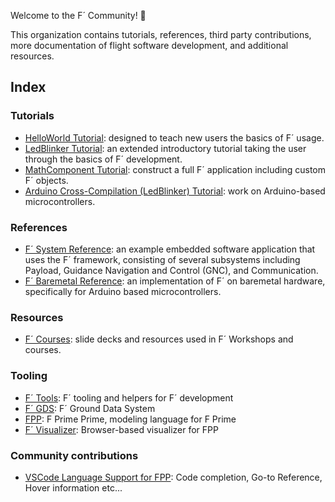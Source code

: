 Welcome to the F´ Community! 🚀

This organization contains tutorials, references, third party contributions, more documentation of flight software development, and additional resources.

## Index

### Tutorials
* <a href="https://github.com/fprime-community/fprime-tutorial-hello-world">HelloWorld Tutorial</a>: designed to teach new users the basics of F´ usage.
* <a href="https://github.com/fprime-community/fprime-workshop-led-blinker">LedBlinker Tutorial</a>: an extended introductory tutorial taking the user through the basics of F´ development.
* <a href="https://github.com/fprime-community/fprime-tutorial-math-component">MathComponent Tutorial</a>: construct a full F´ application including custom F´ objects.
* <a href="https://github.com/fprime-community/fprime-arduino-led-blinker">Arduino Cross-Compilation (LedBlinker) Tutorial</a>: work on Arduino-based microcontrollers.

### References
* <a href="https://github.com/fprime-community/fprime-system-reference">F´ System Reference</a>: an example embedded software application that uses the F´ framework, consisting of several subsystems including Payload, Guidance Navigation and Control (GNC), and Communication.
* <a href="https://github.com/fprime-community/fprime-baremetal-reference">F´ Baremetal Reference</a>: an implementation of F´ on baremetal hardware, specifically for Arduino based microcontrollers.

### Resources
* <a href="https://github.com/fprime-community/fprime-course-materials">F´ Courses</a>: slide decks and resources used in F´ Workshops and courses.

### Tooling
* <a href="https://github.com/fprime-community/fprime-tools">F´ Tools</a>: F´ tooling and helpers for F´ development
* <a href="https://github.com/fprime-community/fprime-gds">F´ GDS</a>: F´ Ground Data System
* <a href="https://github.com/fprime-community/fpp">FPP</a>: F Prime Prime,  modeling language for F Prime
* <a href="https://github.com/fprime-community/fprime-visual">F´ Visualizer</a>: Browser-based visualizer for FPP

### Community contributions
* <a href="https://github.com/fprime-community/vscode-fpp">VSCode Language Support for FPP</a>: Code completion, Go-to Reference, Hover information etc...
